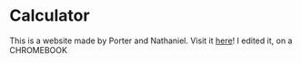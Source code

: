 # Calculator
This is a website made by Porter and Nathaniel. Visit it [here](https://calculator.theurer.tk)!
I edited it, on a CHROMEBOOK
